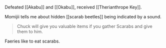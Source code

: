 Defeated [[Akabu]] and [[Okabu]], received [[Therianthrope Key]].

Momijii tells me about hidden [[scarab beetles]] being indicated by a sound.

> Chuck will give you valuable items if you gather Scarabs and give them to him.

Faeries like to eat scarabs.